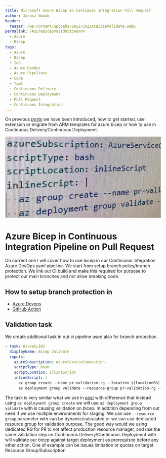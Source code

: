 ```yaml
---
title: Microsoft Azure Bicep In Continues Integration Pull Request
author: Janusz Nowak
header:
  teaser: /wp-content/uploads/2022/2022AzBicepValidate.webp
permalink: /AzureBicepValidationOnPR
  - Azure
  - Bicep
tags:
  - Azure
  - Bicep
  - IoC
  - Azure DevOps
  - Azure Pipelines
  - Code
  - Yaml
  - Continuous Delivery
  - Continuous Deployment
  - Pull Request
  - Continuous Integration
---
```


On previous [posts](./tags/#bicep) we have been introduced, how to get started, use extension or migrate from ARM templates for azure bicep or how to use in Continuous Delivery/Continuous Deployment.

![2022AzBicepCreate](/wp-content/uploads/2022/2022AzBicepValidate.webp)

# Azure Bicep in Continuous Integration Pipeline on Pull Request

On current one I will cover how to use bicep in our Continuous Integration Azure DevOps yaml pipeline.
We start from setup branch policy/branch protection. We link out CI build and make this required for purpose to protect our main branches and not allow breaking code.

## How to setup branch protection in

- [Azure Devops](https://docs.microsoft.com/en-us/azure/devops/repos/git/branch-policies?view=azure-devops&tabs=browser)
- [GitHub Action](https://docs.github.com/en/repositories/configuring-branches-and-merges-in-your-repository/defining-the-mergeability-of-pull-requests/managing-a-branch-protection-rule)

## Validation task

We create additional task in out ci pipeline used also for branch protection.

```yaml
- task: AzureCLI@2
  displayName: Bicep Validate
  inputs:
    azureSubscription: AzureServiceConnection
    scriptType: bash
    scriptLocation: inlineScript
    inlineScript: |
      az group create --name pr-validation-rg --location $(locationRG)
      az deployment group validate --resource-group pr-validation-rg --template-file '$(Pipeline.Workspace)--template-file '$(Pipeline.Workspace)/${{ parameters.build_ci }}/drop bicep/main.bicep' --parameters '$(Pipeline.Workspace)/${{ parameters.build_ci }}/drop bicep/main.${{ parameters.env }}.parameters.json'
```

The task is very similar what we use in [post](./_post_/2022-02-28-AzureBicepInCDPipeline.md) with difference that instead using `az deployment group create` we will use `az deployment group validate` with is causing validation on bicep. In addition depending from out need if we use multiple environments for staging. We can use `--resource-group` parameter with can be dynamic/calculated or we can use dedicated resource group for validation purpose. The good way would we using dedicated RG for PR to not affect production resource manager, and use the same validation step on Continuous Delivery/Continuous Deployment with will validate our bicep against target deployment as prerequisite before any other action. One of example can be issues limitation or quotas on target Resource Group/Subscription.
